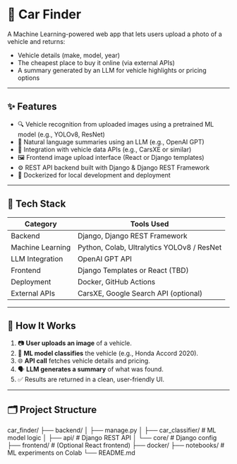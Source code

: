 # 🚗 Car Finder

A Machine Learning-powered web app that lets users upload a photo of a vehicle and returns:
- Vehicle details (make, model, year)
- The cheapest place to buy it online (via external APIs)
- A summary generated by an LLM for vehicle highlights or pricing options

---

## ✨ Features

- 🔍 Vehicle recognition from uploaded images using a pretrained ML model (e.g., YOLOv8, ResNet)
- 🧠 Natural language summaries using an LLM (e.g., OpenAI GPT)
- 🔗 Integration with vehicle data APIs (e.g., CarsXE or similar)
- 🖼️ Frontend image upload interface (React or Django templates)
- ⚙️ REST API backend built with Django & Django REST Framework
- 🐳 Dockerized for local development and deployment

---

## 🧱 Tech Stack

| Category          | Tools Used                              |
|-------------------|------------------------------------------|
| Backend           | Django, Django REST Framework            |
| Machine Learning  | Python, Colab, Ultralytics YOLOv8 / ResNet |
| LLM Integration   | OpenAI GPT API                           |
| Frontend          | Django Templates or React (TBD)          |
| Deployment        | Docker, GitHub Actions                   |
| External APIs     | CarsXE, Google Search API (optional)     |

---

## 🧪 How It Works

1. 📷 **User uploads an image** of a vehicle.
2. 🧠 **ML model classifies** the vehicle (e.g., Honda Accord 2020).
3. 🌐 **API call** fetches vehicle details and pricing.
4. 🗣️ **LLM generates a summary** of what was found.
5. ✅ Results are returned in a clean, user-friendly UI.

---

## 🗂️ Project Structure
car_finder/
├── backend/
│ ├── manage.py
│ ├── car_classifier/ # ML model logic
│ ├── api/ # Django REST API
│ └── core/ # Django config
├── frontend/ # (Optional React frontend)
├── docker/
├── notebooks/ # ML experiments on Colab
└── README.md


